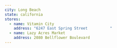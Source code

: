```yaml
---
city: Long Beach
state: california
stores:
  - name: Vitamin City
    address: "6247 East Spring Street          "
  - name: Lazy Acres Market
    address: 2080 Bellflower Boulevard
---
```

